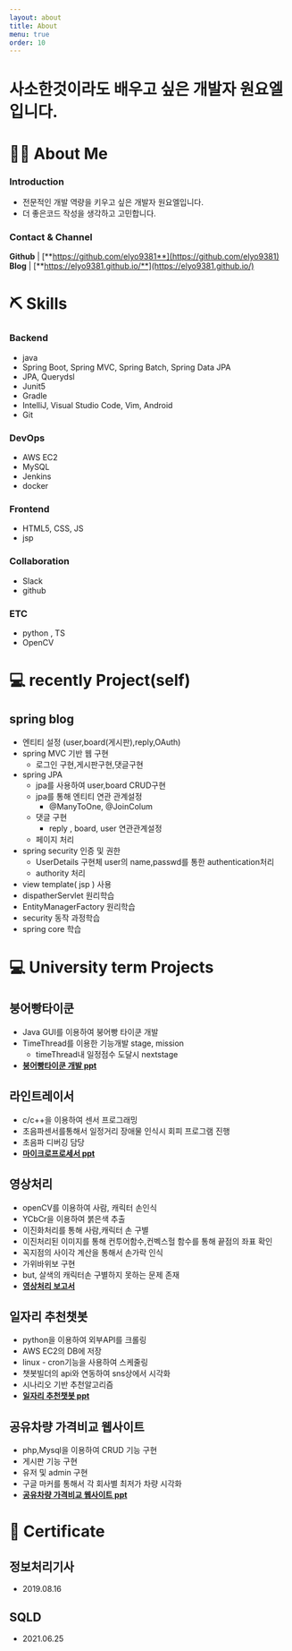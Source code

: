 ```yaml
---
layout: about
title: About
menu: true
order: 10
---
```




# 사소한것이라도 배우고 싶은 개발자 원요엘입니다.

# 💁🏻 About Me

### Introduction 
  
  - 전문적인 개발 역량을 키우고 싶은 개발자 원요엘입니다. 
  - 더 좋은코드 작성을 생각하고 고민합니다.
  

### Contact & Channel
   **Github** | [**https://github.com/elyo9381**](https://github.com/elyo9381)      
   **Blog** | [**https://elyo9381.github.io/**](https://elyo9381.github.io/)

# ⛏️ Skills

### Backend
  - java 
  - Spring Boot, Spring MVC, Spring Batch, Spring Data JPA
  - JPA, Querydsl
  - Junit5
  - Gradle
  - IntelliJ, Visual Studio Code, Vim, Android
  - Git

### DevOps
  - AWS EC2
  - MySQL
  - Jenkins
  - docker

### Frontend
  - HTML5, CSS, JS
  - jsp

### Collaboration
  - Slack
  - github

### ETC
  - python , TS
  - OpenCV

# 💻 recently Project(self)

## spring blog
  - 엔티티 설정 (user,board(게시판),reply,OAuth)
  - spring MVC 기반 웹 구현 
    - 로그인 구현,게시판구현,댓글구현
  - spring JPA
    - jpa를 사용하여 user,board CRUD구현
    - jpa를 통해 엔티티 연관 관계설정 
      - @ManyToOne, @JoinColum
    - 댓글 구현
      - reply , board, user 연관관계설정
    - 페이지 처리 
  - spring security 인증 및 권한
    - UserDetails 구현체 user의 name,passwd를 통한 authentication처리
    - authority 처리
  - view template( jsp ) 사용
  - dispatherServlet 원리학습
  - EntityManagerFactory 원리학습
  - security 동작 과정학습
  - spring core 학습
  


# 💻 University term Projects

## 붕어빵타이쿤
  - Java GUI를 이용하여 붕어빵 타이쿤 개발 
  - TimeThread를 이용한 기능개발 stage, mission
    - timeThread내 일정점수 도달시 nextstage
  - [**붕어빵타이쿤 개발 ppt**](https://jbnuackr-my.sharepoint.com/:p:/g/personal/elyo93_jbnu_ac_kr/ESY_wEuPe1hDgGjwb2uILkYBp2w9Oo6EpyhKoFd7fxH5vg?e=IuvWsa)
  
  
    

## 라인트레이서
  - c/c++을 이용하여 센서 프로그래밍
  - 초음파센서를통해서 일정거리 장애물 인식시 회피 프로그램 진행
  - 초음파 디버깅 담당
  - [**마이크로프로세서 ppt**](
  https://jbnuackr-my.sharepoint.com/:p:/g/personal/elyo93_jbnu_ac_kr/EYl_juxC-t1OqE0Ro7Sez7QB8gD5MxFoveIPpLJscL3MUg?e=QgRWk2)

  
## 영상처리
  - openCV를 이용하여 사람, 캐릭터 손인식
  - YCbCr을 이용하여 붉은색 추출
  - 이진화처리를 통해 사람,캐릭터 손 구별
  - 이진처리된 이미지를 통해 컨투어함수,컨벡스헐 함수를 통해 끝점의 좌표 확인
  - 꼭지점의 사이각 계산을 통해서 손가락 인식
  - 가위바위보 구현
  - but, 살색의 캐릭터손 구별하지 못하는 문제 존재
  - [**영상처리 보고서**](
 https://jbnuackr-my.sharepoint.com/:b:/g/personal/elyo93_jbnu_ac_kr/EaqSL491-f9JjqmdC5s8mlUB02vQVDGqZnPEKNPkHREWkw?e=bIAKHy)

## 일자리 추천챗봇

  - python을 이용하여 외부API를 크롤링 
  - AWS EC2의 DB에 저장 
  - linux - cron기능을 사용하여 스케줄링
  - 챗봇빌더의 api와 연동하여 sns상에서 시각화 
  - 시나리오 기반 추천알고리즘 
  - [**일자리 추천챗봇 ppt**](
  https://jbnuackr-my.sharepoint.com/:p:/g/personal/elyo93_jbnu_ac_kr/EfTREQP3CzJIupwgZtNK5FgBya_mHpzIXh6tvNFej-dQ0Q?e=WrZHcW)

## 공유차량 가격비교 웹사이트
  - php,Mysql을 이용하여 CRUD 기능 구현
  - 게시판 기능 구현
  - 유저 및 admin 구현
  - 구글 마커를 통해서 각 회사별 최저가 차량 시각화
  - [**공유차량 가격비교 웹사이트 ppt**]( https://jbnuackr-my.sharepoint.com/:p:/g/personal/elyo93_jbnu_ac_kr/EcSR5EFrm1FFgPNBUttboukBYT9Ruj9SIHncIbXnoBJTrQ?e=aEkflN)


# 🏅 Certificate

## 정보처리기사
  - 2019.08.16

## SQLD
  - 2021.06.25